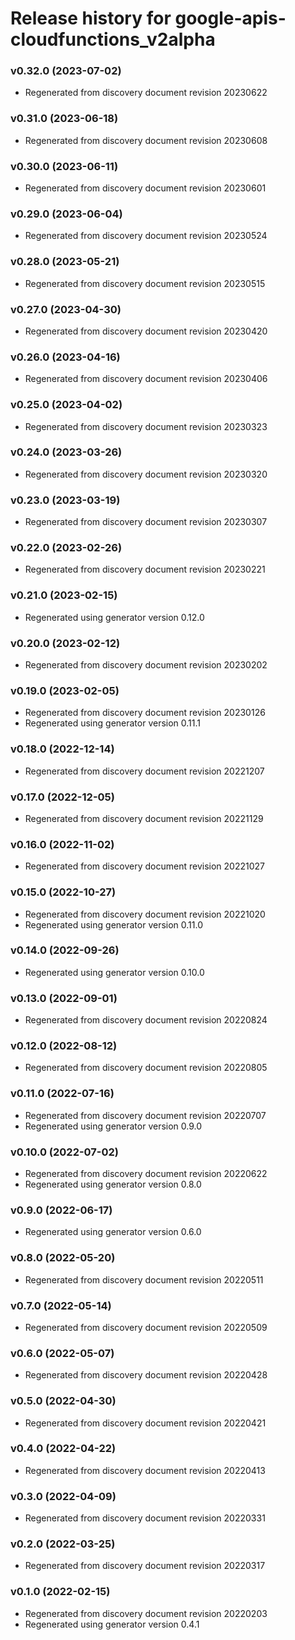 # Release history for google-apis-cloudfunctions_v2alpha

### v0.32.0 (2023-07-02)

* Regenerated from discovery document revision 20230622

### v0.31.0 (2023-06-18)

* Regenerated from discovery document revision 20230608

### v0.30.0 (2023-06-11)

* Regenerated from discovery document revision 20230601

### v0.29.0 (2023-06-04)

* Regenerated from discovery document revision 20230524

### v0.28.0 (2023-05-21)

* Regenerated from discovery document revision 20230515

### v0.27.0 (2023-04-30)

* Regenerated from discovery document revision 20230420

### v0.26.0 (2023-04-16)

* Regenerated from discovery document revision 20230406

### v0.25.0 (2023-04-02)

* Regenerated from discovery document revision 20230323

### v0.24.0 (2023-03-26)

* Regenerated from discovery document revision 20230320

### v0.23.0 (2023-03-19)

* Regenerated from discovery document revision 20230307

### v0.22.0 (2023-02-26)

* Regenerated from discovery document revision 20230221

### v0.21.0 (2023-02-15)

* Regenerated using generator version 0.12.0

### v0.20.0 (2023-02-12)

* Regenerated from discovery document revision 20230202

### v0.19.0 (2023-02-05)

* Regenerated from discovery document revision 20230126
* Regenerated using generator version 0.11.1

### v0.18.0 (2022-12-14)

* Regenerated from discovery document revision 20221207

### v0.17.0 (2022-12-05)

* Regenerated from discovery document revision 20221129

### v0.16.0 (2022-11-02)

* Regenerated from discovery document revision 20221027

### v0.15.0 (2022-10-27)

* Regenerated from discovery document revision 20221020
* Regenerated using generator version 0.11.0

### v0.14.0 (2022-09-26)

* Regenerated using generator version 0.10.0

### v0.13.0 (2022-09-01)

* Regenerated from discovery document revision 20220824

### v0.12.0 (2022-08-12)

* Regenerated from discovery document revision 20220805

### v0.11.0 (2022-07-16)

* Regenerated from discovery document revision 20220707
* Regenerated using generator version 0.9.0

### v0.10.0 (2022-07-02)

* Regenerated from discovery document revision 20220622
* Regenerated using generator version 0.8.0

### v0.9.0 (2022-06-17)

* Regenerated using generator version 0.6.0

### v0.8.0 (2022-05-20)

* Regenerated from discovery document revision 20220511

### v0.7.0 (2022-05-14)

* Regenerated from discovery document revision 20220509

### v0.6.0 (2022-05-07)

* Regenerated from discovery document revision 20220428

### v0.5.0 (2022-04-30)

* Regenerated from discovery document revision 20220421

### v0.4.0 (2022-04-22)

* Regenerated from discovery document revision 20220413

### v0.3.0 (2022-04-09)

* Regenerated from discovery document revision 20220331

### v0.2.0 (2022-03-25)

* Regenerated from discovery document revision 20220317

### v0.1.0 (2022-02-15)

* Regenerated from discovery document revision 20220203
* Regenerated using generator version 0.4.1

